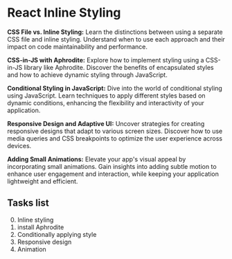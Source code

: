 # React Inline Styling

**CSS File vs. Inline Styling:** Learn the distinctions between using a separate CSS file and inline styling. Understand when to use each approach and their impact on code maintainability and performance.

**CSS-in-JS with Aphrodite:** Explore how to implement styling using a CSS-in-JS library like Aphrodite. Discover the benefits of encapsulated styles and how to achieve dynamic styling through JavaScript.

**Conditional Styling in JavaScript:** Dive into the world of conditional styling using JavaScript. Learn techniques to apply different styles based on dynamic conditions, enhancing the flexibility and interactivity of your application.

**Responsive Design and Adaptive UI:** Uncover strategies for creating responsive designs that adapt to various screen sizes. Discover how to use media queries and CSS breakpoints to optimize the user experience across devices.

**Adding Small Animations:** Elevate your app's visual appeal by incorporating small animations. Gain insights into adding subtle motion to enhance user engagement and interaction, while keeping your application lightweight and efficient.

## Tasks list

 0. Inline styling
 1. install Aphrodite
 2. Conditionally applying style
 3. Responsive design
 4. Animation
